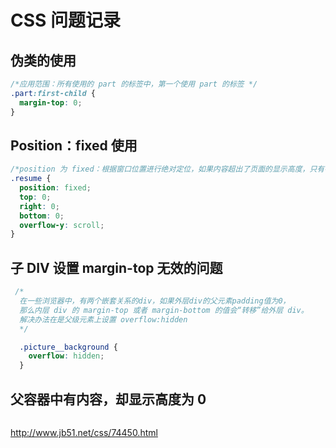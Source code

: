 # CSS 问题记录

## 伪类的使用

```css
/*应用范围：所有使用的 part 的标签中，第一个使用 part 的标签 */
.part:first-child {
  margin-top: 0;
}
```

## Position：fixed 使用

```css
/*position 为 fixed：根据窗口位置进行绝对定位，如果内容超出了页面的显示高度，只有在确定好上,下的位置，配合上 overflow 的滚动属性，才能完全的显示页面*/
.resume {
  position: fixed;
  top: 0;
  right: 0;
  bottom: 0;
  overflow-y: scroll;
}
```

## 子 DIV 设置 margin-top 无效的问题

```css
 /*
  在一些浏览器中，有两个嵌套关系的div，如果外层div的父元素padding值为0，
  那么内层 div 的 margin-top 或者 margin-bottom 的值会“转移”给外层 div。
  解决办法在是父级元素上设置 overflow:hidden
  */

  .picture__background {
    overflow: hidden;
  }
```

## 父容器中有内容，却显示高度为 0 

```css
```

http://www.jb51.net/css/74450.html

